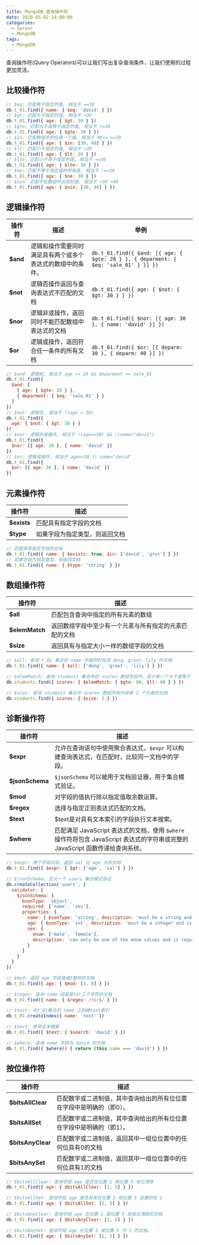 ```yaml
---
title: MongoDB 查询操作符
date: 2020-05-02 14:00:00
categories:
  - Server
  - MongoDB
tags: 
  - MongoDB
---
```


查询操作符(Query Operators)可以让我们写出复杂查询条件，让我们使用的过程更加灵活。

<!-- more -->

## 比较操作符

~~~js
// $eq: 匹配等于指定的值, 相当于 ==30
db.t_01.find({ name: { $eq: 'david' } })
// $gt: 匹配大于指定的值, 相当于 >30
db.t_01.find({ age: { $gt: 30 } })
// $gte: 匹配大于或等于指定的值, 相当于 >=30
db.t_01.find({ age: { $gte: 30 } })
// $in: 匹配数组中的任意一个值, 相当于 40<= >=30
db.t_01.find({ age: { $in: [30, 40] } })
// $lt: 匹配小于指定的值, 相当于 <30
db.t_01.find({ age: { $lt: 30 } })
// $lte: 匹配小于等于指定的值, 相当于 <=30
db.t_01.find({ age: { $lte: 30 } })
// $ne: 匹配不等于指定值的所有值, 相当于 !==30
db.t_01.find({ age: { $ne: 30 } })
// $nin: 匹配不在数组中出现的值, 相当于 >30 <40
db.t_01.find({ age: { $nin: [30, 40] } })
~~~

## 逻辑操作符

| 操作符   | 描述                                                       | 举例                                                         |
| -------- | ---------------------------------------------------------- | ------------------------------------------------------------ |
| **$and** | 逻辑和操作需要同时满足具有两个或多个表达式的数组中的条件。 | `db.t_01.find({ $and: [{ age: { $gte: 28 } }, { deparment: { $eq: 'sale_01' } }] })` |
| **$not** | 逻辑否操作返回与查询表达式不匹配的文档                     | `db.t_01.find({ age: { $not: { $gt: 30 } } })` |
| **$nor** | 逻辑非或操作，返回同时不能匹配数组中表达式的文档           | `db.t_01.find({ $nor: [{ age: 30 }, { name: 'david' }] })` |
| **$or**  | 逻辑或操作，返回符合任一条件的所有文档                     | `db.t_01.find({ $or: [{ deparm: 30 }, { deparm: 40 }] })` |

~~~js
// $and: 逻辑和, 相当于 age >= 28 && deparment == sale_01
db.t_01.find({
  $and: [
    { age: { $gte: 28 } },
    { deparment: { $eq: 'sale_01' } }
  ]
})
// $not: 逻辑否, 相当于 !(age > 30)
db.t_01.find({
  age: { $not: { $gt: 30 } }
})
// $nor: 逻辑非或操作, 相当于 !(age==30) && !(name="devid")
db.t_01.find({
  $nor: [{ age: 30 }, { name: 'david' }]
})
// $or: 逻辑或操作, 相当于 age==30 || name="devid"
db.t_01.find({
  $or: [{ age: 30 }, { name: 'david' }]
})
~~~

## 元素操作符

| 操作符      | 描述                           |
| ----------- | ------------------------------ |
| **$exists** | 匹配具有指定字段的文档         |
| **$type**   | 如果字段为指定类型，则返回文档 |

~~~js
// 匹配具有指定字段的文档
db.t_01.find({ name: { $exists: true, $in: ['david', 'grut'] } })
// 如果字段为指定类型，则返回文档
db.t_01.find({ name: { $type: 'string' } })
~~~

## 数组操作符

| 操作符         | 描述                                                   |
| -------------- | ------------------------------------------------------ |
| **$all**       | 匹配包含查询中指定的所有元素的数组                     |
| **$elemMatch** | 返回数组字段中至少有一个元素与所有指定的元素匹配的文档 |
| **$size**      | 返回具有与指定大小一样的数组字段的文档                 |

```js
// $all: 查询 t_01 集合的 name 字段同时包含 deng、groot、lily 的文档
db.t_01.find({ name: { $all: ['deng', 'groot', 'lily'] } })

// $elemMatch: 查询 students 集合中的 scores 数组字段中，至少有一个大于或等于 80 且小于 90 的元素的文档
db.students.find({ scores: { $elemMatch: { $gte: 80, $lt: 90 } } })

// $size: 查询 students 集合中 scores 数组字段中具有 2 个元素的文档
db.students.find({ scores: { $size: 2 } })
```

##  诊断操作符

| 操作符          | 描述                                                         |
| --------------- | ------------------------------------------------------------ |
| **$expr**       | 允许在查询语句中使用聚合表达式，`$expr` 可以构建查询表达式，在匹配时，比较同一文档中的字段。 |
| **$jsonSchema** | `$jsonSchema` 可以被用于文档验证器，用于集合模式验证。       |
| **$mod**        | 对字段的值执行除以指定值取余数运算。                         |
| **$regex**      | 选择与指定正则表达式匹配的文档。                             |
| **$text**       | $text是对具有文本索引的字段执行文本搜索。                    |
| **$where**      | 匹配满足 JavaScript 表达式的文档，使用 `$where` 操作符将包含 JavaScript 表达式的字符串或完整的 JavaScript 函数传递给查询系统。 |

```js
// $expr: 两个字段比较，返回 sal 比 age 大的文档
db.t_01.find({ $expr: { $gt: ['age', 'sal'] } })

// $jsonSchema: 定义一个 users 集合模式验证
db.createCollection('users', {
  validator: {
    $jsonSchema: {
      bsonType: 'object',
      required: ['name', 'sex'],
      properties: {
        name: { bsonType: 'string', description: 'must be a string and is required' },
        age: { bsonType: 'int', description: 'must be a integer and is not required' },
        sex: {
          enum: ['male', 'female'],
          description: 'can only be one of the enum values and is required'
        }
      }
    }
  }
})

// $mod: 返回 age 字段值被3整除的文档
db.t_01.find({ age: { $mod: [3, 0] } })

// $regex: 查询 name 结尾是tor三个字符的文档
db.t_01.find({ name: { $regex: /tor$/ } })

// $text: 在t_01集合的 name 上创建text索引
db.t_01.createIndex({ name: 'text' })

// $text: 使用全本搜索
db.t_01.find({ $text: { $search: 'david' } })

// $where: 查询 name 字段为 david 的文档
db.t_01.find({ $where() { return (this.name === 'david') } })
```

## 按位操作符

| 操作符            | 描述                                                         |
| ----------------- | ------------------------------------------------------------ |
| **$bitsAllClear** | 匹配数字或二进制值，其中查询给出的所有位位置在字段中是明确的（即0）。 |
| **$bitsAllSet**   | 匹配数字或二进制值，其中查询给出的所有位位置在字段中是明确的（即1）。 |
| **$bitsAnyClear** | 匹配数字或二进制值，返回其中一组位位置中的任何位具有0的文档  |
| **$bitsAnySet**   | 匹配数字或二进制值，返回其中一组位位置中的任何位具有1的文档  |

```js
// $bitsAllClear: 查询字段 age 是否在位置 1 和位置 5 有位清除
db.t_01.find({ age: { $bitsAllClear: [1, 5] } })

// $bitsAllSet: 查询字段 age 是否具有在位置 1 和位置 5 设置的位 1
db.t_01.find({ age: { $bitsAllSet: [1, 5] } })

// $bitsAnyClear: 查询字段 age 在位置 1 或位置 5 具有位清除的文档
db.t_01.find({ age: { $bitsAnyClear: [1, 5] } })

// $bitsAnySet: 查询字段 age 在位置 1 或位置 5 为 1 的文档。
db.t_01.find({ age: { $bitsAnySet: [1, 5] } })
```